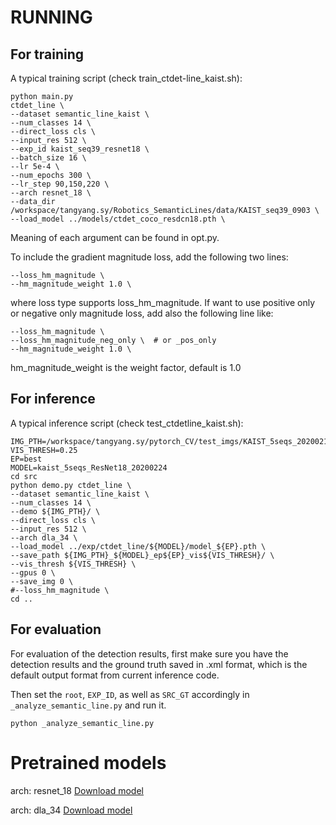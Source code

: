 # RUNNING

## For training

A typical training script (check train_ctdet-line_kaist.sh):
~~~
python main.py 
ctdet_line \
--dataset semantic_line_kaist \
--num_classes 14 \
--direct_loss cls \
--input_res 512 \
--exp_id kaist_seq39_resnet18 \
--batch_size 16 \ 
--lr 5e-4 \
--num_epochs 300 \
--lr_step 90,150,220 \
--arch resnet_18 \
--data_dir /workspace/tangyang.sy/Robotics_SemanticLines/data/KAIST_seq39_0903 \
--load_model ../models/ctdet_coco_resdcn18.pth \
~~~

Meaning of each argument can be found in opt.py.

To include the gradient magnitude loss, add the following two lines:
~~~
--loss_hm_magnitude \
--hm_magnitude_weight 1.0 \
~~~
where loss type supports loss_hm_magnitude. If want to use positive only or negative only magnitude loss,
add also the following line like:
~~~
--loss_hm_magnitude \
--loss_hm_magnitude_neg_only \  # or _pos_only
--hm_magnitude_weight 1.0 \
~~~

hm_magnitude_weight is the weight factor, default is 1.0


## For inference
A typical inference script (check test_ctdetline_kaist.sh):
~~~
IMG_PTH=/workspace/tangyang.sy/pytorch_CV/test_imgs/KAIST_5seqs_20200214/Images
VIS_THRESH=0.25
EP=best
MODEL=kaist_5seqs_ResNet18_20200224
cd src
python demo.py ctdet_line \
--dataset semantic_line_kaist \
--num_classes 14 \
--demo ${IMG_PTH}/ \
--direct_loss cls \
--input_res 512 \
--arch dla_34 \
--load_model ../exp/ctdet_line/${MODEL}/model_${EP}.pth \
--save_path ${IMG_PTH}_${MODEL}_ep${EP}_vis${VIS_THRESH}/ \
--vis_thresh ${VIS_THRESH} \
--gpus 0 \
--save_img 0 \
#--loss_hm_magnitude \
cd ..
~~~


## For evaluation
For evaluation of the detection results, first make sure you have the detection results and 
the ground truth saved in .xml format, which is the default output format from current inference code.

Then set the ```root```, ```EXP_ID```, as well as ```SRC_GT``` accordingly in ```_analyze_semantic_line.py```
and run it.
~~~
python _analyze_semantic_line.py
~~~


# Pretrained models
arch: resnet_18  [Download model](https://drive.google.com/open?id=1lhgMzxQdYl3oSXqeZ9DfGnHMcqpZ8Wi4)

arch: dla_34  [Download model](https://drive.google.com/open?id=1SDA2YSJLmtVyxC0MrRNH9UNg9hX9QfnD)
